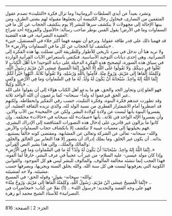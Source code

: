 ------------------------------------------------------------------------

وتشرد بعيداً عن أيدي السلطات الرومانية! وما تزال فكرة «التثليث» تصدم عقول
المثقفين من النصارى، فيحاول رجال الكنيسة أن يجعلوها مقبولة لهم بشتى
الطرق، ومن بينها الإحالة إلى مجهولات لا ينكشف سرها للبشر إلا يوم ينكشف
الحجاب عن كل ما في السماوات وما في الأرض! يقول القس بوطر صاحب رسالة:
«الأصول والفروع» أحد شراح العقيدة النصرانية، في هذه القضية:  
«قد فهمنا ذلك على قدر طاقة عقولنا. ونرجو أن نفهمه فهما أكثر جلاء في
المستقبل، حين ينكشف لنا الحجاب عن كل ما في السماوات والأرض» «1» .  
ولا نريد هنا أن ندخل في سرد تاريخي للأطوار وللطريقة التي تسللت بها هذه
الفكرة إلى النصرانية. وهي إحدى ديانات التوحيد الأساسية. فنكتفي باستعراض
الآيات القرآنية الواردة في سياق هذه السورة، لتصحيح هذه الفكرة الدخيلة
على ديانة التوحيد! «يا أَهْلَ الْكِتابِ لا تَغْلُوا فِي دِينِكُمْ، وَلا تَقُولُوا عَلَى اللَّهِ
إِلَّا الْحَقَّ. إِنَّمَا الْمَسِيحُ عِيسَى ابْنُ مَرْيَمَ رَسُولُ اللَّهِ، وَكَلِمَتُهُ أَلْقاها إِلى مَرْيَمَ،
وَرُوحٌ مِنْهُ. فَآمِنُوا بِاللَّهِ وَرُسُلِهِ، وَلا تَقُولُوا ثَلاثَةٌ. انْتَهُوا خَيْراً لَكُمْ. إِنَّمَا
اللَّهُ إِلهٌ واحِدٌ. سُبْحانَهُ أَنْ يَكُونَ لَهُ وَلَدٌ. لَهُ ما فِي السَّماواتِ وَما فِي الْأَرْضِ،
وَكَفى بِاللَّهِ وَكِيلًا» ..  
فهو الغلو إذن وتجاوز الحد والحق، هو ما يدعو أهل الكتاب هؤلاء إلى أن
يقولوا على الله غير الحق فيزعموا له ولداً- سبحانه- كما يزعمون أن الله
الواحد ثلاثة..  
وقد تطورت عندهم فكرة البنوة، وفكرة التثليث، حسب رقي التفكير وانحطاطه.
ولكنهم قد اضطروا أمام الاشمئزاز الفطري من نسبة الولد لله، والذي تزيده
الثقافة العقلية، أن يفسروا البنوة بأنها ليست عن ولادة كولادة البشر. ولكن
عن «المحبة» بين الآب والابن. وأن يفسروا الإله الواحد في ثلاثة.. بأنها
«صفات» لله سبحانه في «حالات» مختلفة.. وإن كانوا ما يزالون غير قادرين على
إدخال هذه التصورات المتناقضة إلى الإدراك البشري. فهم يحيلونها إلى معميات
غيبية لا تنكشف إلا بانكشاف حجاب السماوات والأرض.  
والله- سبحانه- تعالى عن الشركة وتعالى عن المشابهة. ومقتضى كونه خالقاً
يستتبع.. بذاته.. أن يكون غير الخلق. وما يملك إدراك أن يتصور إلا هذا
التغاير بين الخالق والخلق. والمالك والملك.. وإلى هذا يشير النص
القرآني:  
«إِنَّمَا اللَّهُ إِلهٌ واحِدٌ. سُبْحانَهُ! أَنْ يَكُونَ لَهُ وَلَدٌ؟ لَهُ ما فِي السَّماواتِ وَما فِي
الْأَرْضِ..»  
وإذا كان مولد عيسى- عليه السلام- من غير أب عجيباً في عرف البشر، خارقاً لما
ألفوه، فهذا العجب إنما تنشئه مخالفة المألوف. والمألوف للبشر ليس هو كل
الموجود. والقوانين الكونية التي يعرفونها ليست هي كل سنة الله. والله يخلق
السنة ويجريها، ويصرفها حسب مشيئته. ولا حد لمشيئته.  
والله- سبحانه- يقول- وقوله الحق- في المسيح:  
«إِنَّمَا الْمَسِيحُ عِيسَى ابْنُ مَرْيَمَ، رَسُولُ اللَّهِ، وَكَلِمَتُهُ أَلْقاها إِلى مَرْيَمَ، وَرُوحٌ مِنْهُ»
..  
فهو على وجه القصد والتحديد: «رسول الله» .. (1) نقلا عن كتاب: «محاضرات في
النصرانية» للأستاذ الشيخ محمد أبو زهرة.

------------------------------------------------------------------------

الجزء: 2 ¦ الصفحة: 816
